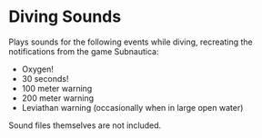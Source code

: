 # Diving Sounds

Plays sounds for the following events while diving, recreating the notifications from the game Subnautica:

- Oxygen!
- 30 seconds!
- 100 meter warning
- 200 meter warning
- Leviathan warning (occasionally when in large open water)

Sound files themselves are not included.